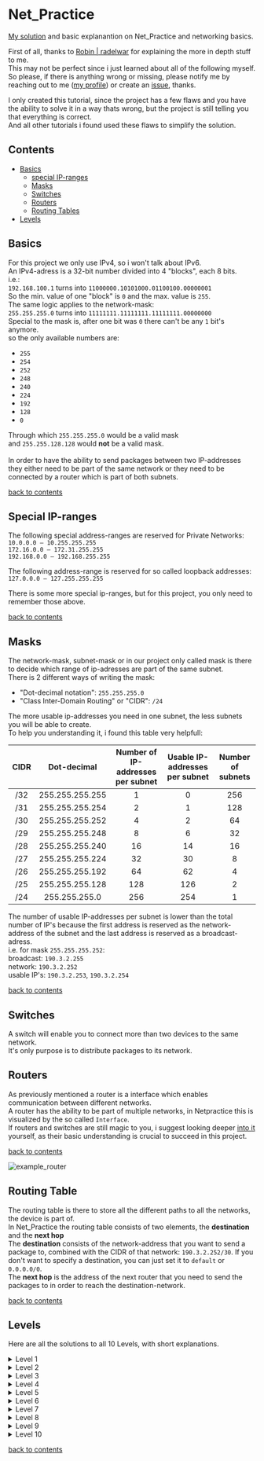 # Net_Practice
[My solution](https://github.com/tblaase/Net_Practice/my_solutions) and basic explanantion on Net_Practice and networking basics.<br>

First of all, thanks to [Robin | radelwar](https://github.com/Radel-24) for explaining the more in depth stuff to me.<br>
This may not be perfect since i just learned about all of the following myself.<br>
So please, if there is anything wrong or missing, please notify me by reaching out to me ([my profile](https://github.com/tblaase)) or create an [issue](https://github.com/tblaase/Net_Practice/issues/new), thanks.<br>


I only created this tutorial, since the project has a few flaws and you have the ability to solve it in a way thats wrong, but the project is still telling you that everything is correct.<br>
And all other tutorials i found used these flaws to simplify the solution.<br>

## Contents
- [Basics](https://github.com/tblaase/Net_Practice#basics)
  - [special IP-ranges](https://github.com/tblaase/Net_Practice#special-ip-ranges)
  - [Masks](https://github.com/tblaase/Net_Practice#masks)
  - [Switches](https://github.com/tblaase/Net_Practice#switches)
  - [Routers](https://github.com/tblaase/Net_Practice#routers)
  - [Routing Tables](https://github.com/tblaase/Net_Practice#routing-tables)
- [Levels](https://github.com/tblaase/Net_Practice#levels)


## Basics
For this project we only use IPv4, so i won't talk about IPv6.<br>
An IPv4-adress is a 32-bit number divided into 4 "blocks", each 8 bits.<br>
i.e.:<br>
`192.168.100.1` turns into `11000000.10101000.01100100.00000001`<br>
So the min. value of one "block" is `0` and the max. value is `255`.<br>
The same logic applies to the network-mask:<br>
`255.255.255.0` turns into `11111111.11111111.11111111.00000000`<br>
Special to the mask is, after one bit was `0` there can't be any `1` bit's anymore.<br>
so the only available numbers are:


- `255`
- `254`
- `252`
- `248`
- `240`
- `224`
- `192`
- `128`
- `0`


Through which `255.255.255.0` would be a valid mask<br>
and `255.255.128.128` would **not** be a valid mask.<br>
<br>
In order to have the ability to send packages between two IP-addresses they either need to be part of the same network or they need to be connected by a router which is part of both subnets.


[back to contents](https://github.com/tblaase/Net_Practice#contents)

## Special IP-ranges

The following special address-ranges are reserved for Private Networks:<br>
`10.0.0.0 – 10.255.255.255`<br>
`172.16.0.0 – 172.31.255.255`<br>
`192.168.0.0 – 192.168.255.255`<br>

The following address-range is reserved for so called loopback addresses:<br>
`127.0.0.0 – 127.255.255.255`


There is some more special ip-ranges, but for this project, you only need to remember those above.


[back to contents](https://github.com/tblaase/Net_Practice#contents)

## Masks

The network-mask, subnet-mask or in our project only called mask is there to decide which range of ip-adresses are part of the same subnet.<br>
There is 2 different ways of writing the mask:

- "Dot-decimal notation": `255.255.255.0`
- "Class Inter-Domain Routing" or "CIDR": `/24`


The more usable ip-addresses you need in one subnet, the less subnets you will be able to create.<br>
To help you understanding it, i found this table very helpfull:


| CIDR | Dot-decimal | Number of IP-addresses<br /> per subnet | Usable IP-addresses <br /> per subnet | Number of subnets |
| :---: | :-----------: | :---: | :---: | :---: |
| /32 | 255.255.255.255 | 1 | 0 | 256 |
| /31 | 255.255.255.254 | 2 | 1 | 128 |
| /30 | 255.255.255.252 | 4 | 2 | 64 |
| /29 | 255.255.255.248 | 8 | 6 | 32 |
| /28 | 255.255.255.240 | 16 | 14 | 16 |
| /27 | 255.255.255.224 | 32 | 30 | 8 |
| /26 | 255.255.255.192 | 64 | 62 | 4 |
| /25 | 255.255.255.128 | 128 | 126 | 2 |
| /24 | 255.255.255.0 | 256 | 254 | 1 |


The number of usable IP-addresses per subnet is lower than the total number of IP's because the first address is reserved as the network-address of the subnet and the last address is reserved as a broadcast-adress.<br>
i.e. for mask `255.255.255.252`:<br>
broadcast: `190.3.2.255`<br>
network: `190.3.2.252`<br>
usable IP's: `190.3.2.253`, `190.3.2.254`


[back to contents](https://github.com/tblaase/Net_Practice#contents)

## Switches

A switch will enable you to connect more than two devices to the same network.<br>
It's only purpose is to distribute packages to its network.<br>

## Routers

As previously mentioned a router is a interface which enables communication between different networks.<br>
A router has the ability to be part of multiple networks, in Netpractice this is visualized by the so called `Interface`.<br>
If routers and switches are still magic to you, i suggest looking deeper [into it](https://www.youtube.com/watch?v=Vc16CCAAz7Q) yourself, as their basic understanding is crucial to succeed in this project.


[back to contents](https://github.com/tblaase/Net_Practice#contents)

![example_router](https://github.com/tblaase/readme_additions/router_example.png)

## Routing Table
The routing table is there to store all the different paths to all the networks, the device is part of.<br>
In Net_Practice the routing table consists of two elements, the **destination** and the **next hop**<br>
The **destination** consists of the network-address that you want to send a package to, combined with the CIDR of that network: `190.3.2.252/30`. If you don't want to specify a destination, you can just set it to `default` or `0.0.0.0/0`.<br>
The **next hop** is the address of the next router that you need to send the packages to in order to reach the destination-network.<br>


[back to contents](https://github.com/tblaase/Net_Practice#contents)

## Levels

Here are all the solutions to all 10 Levels, with short explanations.<br>
<details>
  <summary>Level 1</summary>
  ![Level 1](https://github.com/tblaase/Net_Practice/blob/main/my_solutions/Level_1.png)<br>
</details>
<details>
  <summary>Level 2</summary>
  ![Level 2](https://github.com/tblaase/Net_Practice/blob/main/my_solutions/Level_2.png)<br>
</details>
<details>
  <summary>Level 3</summary>
  ![Level 3](https://github.com/tblaase/Net_Practice/blob/main/my_solutions/Level_3.png)<br>
</details>
<details>
  <summary>Level 4</summary>
  ![Level 4](https://github.com/tblaase/Net_Practice/blob/main/my_solutions/Level_4.png)<br>
</details>
<details>
  <summary>Level 5</summary>
  ![Level 5](https://github.com/tblaase/Net_Practice/blob/main/my_solutions/Level_5.png)<br>
</details>
<details>
  <summary>Level 6</summary>
  ![Level 6](https://github.com/tblaase/Net_Practice/blob/main/my_solutions/Level_6.png)<br>
</details>
<details>
  <summary>Level 7</summary>
  ![Level 7](https://github.com/tblaase/Net_Practice/blob/main/my_solutions/Level_7.png)<br>
</details>
<details>
  <summary>Level 8</summary>
  ![Level 8](https://github.com/tblaase/Net_Practice/blob/main/my_solutions/Level_8.png)<br>
</details>
<details>
  <summary>Level 9</summary>
  ![Level 9](https://github.com/tblaase/Net_Practice/blob/main/my_solutions/Level_9.png)<br>
</details>
<details>
  <summary>Level 10</summary>
  ![Level 10](https://github.com/tblaase/Net_Practice/blob/main/my_solutions/Level_10.png)<br>
</details>


[back to contents](https://github.com/tblaase/Net_Practice#contents)
